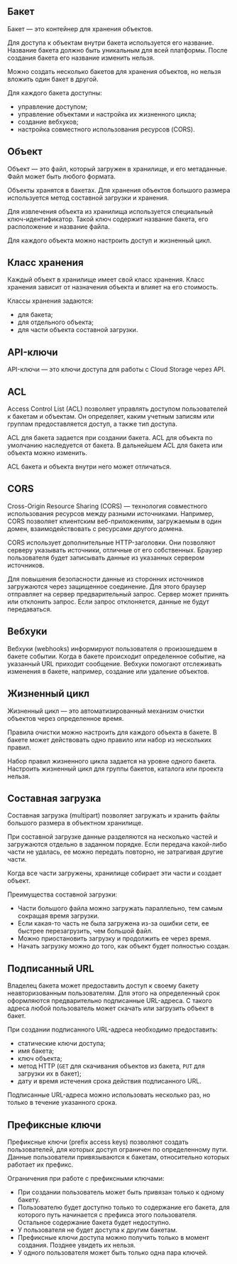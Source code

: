 
## Бакет

Бакет — это контейнер для хранения объектов.

Для доступа к объектам внутри бакета используется его название. Название бакета должно быть уникальным для всей платформы. После создания бакета его название изменить нельзя.

Можно создать несколько бакетов для хранения объектов, но нельзя вложить один бакет в другой.

Для каждого бакета доступны:

- управление доступом;
- управление объектами и настройка их жизненного цикла;
- cоздание вебхуков;
- настройка совместного использования ресурсов (CORS).

## Объект

Объект — это файл, который загружен в хранилище, и его метаданные. Файл может быть любого формата.

Объекты хранятся в бакетах. Для хранения объектов большого размера используется метод составной загрузки и хранения.

Для извлечения объекта из хранилища используется специальный ключ-идентификатор. Такой ключ содержит название бакета, его расположение и название файла.

Для каждого объекта можно настроить доступ и жизненный цикл.

## Класс хранения

Каждый объект в хранилище имеет свой класс хранения. Класс хранения зависит от назначения объекта и влияет на его стоимость.

Классы хранения задаются:

- для бакета;
- для отдельного объекта;
- для части объекта составной загрузки.

## API-ключи

API-ключи — это ключи доступа для работы с Cloud Storage через API.

## ACL

Access Control List (ACL) позволяет управлять доступом пользователей к бакетам и объектам. Он определяет, каким учетным записям или группам предоставляется доступ, а также тип доступа.

ACL для бакета задается при создании бакета. ACL для объекта по умолчанию наследуется от бакета. В дальнейшем ACL для бакета или объекта можно изменить.

ACL бакета и объекта внутри него может отличаться.

## CORS

Cross-Origin Resource Sharing (CORS) — технология совместного использования ресурсов между разными источниками. Например, CORS позволяет клиентским веб-приложениям, загружаемым в один домен, взаимодействовать с ресурсами другого домена.

CORS использует дополнительные HTTP-заголовки. Они позволяют серверу указывать источники, отличные от его собственных. Браузер пользователя будет записывать данные из указанных сервером источников.

Для повышения безопасности данные из сторонних источников загружаются через защищенное соединение. Для этого браузер отправляет на сервер предварительный запрос. Сервер может принять или отклонить запрос. Если запрос отклоняется, данные не будут передаваться.

## Вебхуки

Вебхуки (webhooks) информируют пользователя о произошедшем в бакете событии. Когда в бакете происходит определенное событие, на указанный URL приходит сообщение. Вебхуки помогают отслеживать изменения в бакете, например, создание или удаление объектов.

## Жизненный цикл

Жизненный цикл — это автоматизированный механизм очистки объектов через определенное время.

Правила очистки можно настроить для каждого объекта в бакете. В бакете может действовать одно правило или набор из нескольких правил.

Набор правил жизненного цикла задается на уровне одного бакета. Настроить жизненный цикл для группы бакетов, каталога или проекта нельзя.

## Составная загрузка

Составная загрузка (multipart) позволяет загружать и хранить файлы большого размера в объектном хранилище.

При составной загрузке данные разделяются на несколько частей и загружаются отдельно в заданном порядке. Если передача какой-либо части не удалась, ее можно передать повторно, не затрагивая другие части.

Когда все части загружены, хранилище собирает эти части и создает объект.

Преимущества составной загрузки:

- Части большого файла можно загружать параллельно, тем самым сокращая время загрузки.
- Если какая-то часть не была загружена из-за ошибки сети, ее быстрее перезагрузить, чем большой файл.
- Можно приостановить загрузку и продолжить ее через время.
- Начать загрузку можно до того, как объект будет полностью создан.

## Подписанный URL

Владелец бакета может предоставить доступ к своему бакету неавторизованным пользователям. Для этого на определенный срок оформляются предварительно подписанные URL-адреса. С такого адреса любой пользователь может скачать или загрузить объект в бакет.

При создании подписанного URL-адреса необходимо предоставить:

- статические ключи доступа;
- имя бакета;
- ключ объекта;
- метод HTTP (`GET` для скачивания объектов из бакета, `PUT` для загрузки их в бакет);
- дату и время истечения срока действия подписанного URL.

Подписанные URL-адреса можно использовать несколько раз, но только в течение указанного срока.

## Префиксные ключи

Префиксные ключи (prefix access keys) позволяют создать пользователей, для которых доступ ограничен по определенному пути. Данные пользователи привязываются к бакетам, относительно которых работает их префикс.

Ограничения при работе с префиксными ключами:

- При создании пользователь может быть привязан только к одному бакету.
- Пользователю будет доступно только то содержание его бакета, для которого путь начинается с префикса этого пользователя. Остальное содержание бакета будет недоступно.
- У пользователя не будет доступа к другим бакетам.
- Префиксные ключи доступа можно получить только в момент создания. Позднее увидеть их нельзя.
- У одного пользователя может быть только одна пара ключей.
